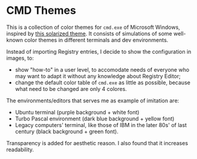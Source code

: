 # CMD Themes
This is a collection of color themes for `cmd.exe` of Microsoft Windows, inspired by [this solarized theme](https://github.com/neilpa/cmd-colors-solarized). It consists of simulations of some well-known color themes in different terminals and dev environments.

Instead of importing Registry entries, I decide to show the configuration in images, to: 
 - show "how-to" in a user level, to accomodate needs of everyone who may want to adapt it without any knowledge about Registry Editor;
 - change the default color table of `cmd.exe` as little as possible, because what need to be changed are only 4 colores.
 
The environments/editors that serves me as example of imitation are: 
 - Ubuntu terminal (purple background + white font)
 - Turbo Pascal environment (dark blue background + yellow font)
 - Legacy computers' terminal, like those of IBM in the later 80s' of last century (black background + green font).
 
Transparency is added for aesthetic reason. I also found that it increases readability. 


